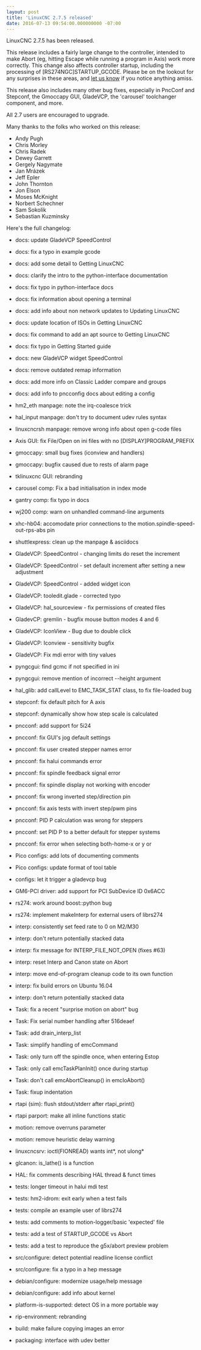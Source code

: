 ```yaml
---
layout: post
title: 'LinuxCNC 2.7.5 released'
date: 2016-07-13 09:54:00.000000000 -07:00
---
```

LinuxCNC 2.7.5 has been released.

This release includes a fairly large change to the controller, intended
to make Abort (eg, hitting Escape while running a program in Axis)
work more correctly.  This change also affects controller startup,
including the processing of [RS274NGC]STARTUP_GCODE.  Please be
on the lookout for any surprises in these areas, and [let us
know](http://linuxcnc.org/community/) if you notice anything amiss.

This release also includes many other bug fixes, especially in PncConf
and Stepconf, the Gmoccapy GUI, GladeVCP, the 'carousel' toolchanger
component, and more.

All 2.7 users are encouraged to upgrade.

Many thanks to the folks who worked on this release:

* Andy Pugh
* Chris Morley
* Chris Radek
* Dewey Garrett
* Gergely Nagymate
* Jan Mrázek
* Jeff Epler
* John Thornton
* Jon Elson
* Moses McKnight
* Norbert Schechner
* Sam Sokolik
* Sebastian Kuzminsky

Here's the full changelog:

  * docs: update GladeVCP SpeedControl
  * docs: fix a typo in example gcode
  * docs: add some detail to Getting LinuxCNC
  * docs: clarify the intro to the python-interface documentation
  * docs: fix typo in python-interface docs
  * docs: fix information about opening a terminal
  * docs: add info about non network updates to Updating LinuxCNC
  * docs: update location of ISOs in Getting LinuxCNC
  * docs: fix command to add an apt source to Getting LinuxCNC
  * docs: fix typo in Getting Started guide
  * docs: new GladeVCP widget SpeedControl
  * docs: remove outdated remap information
  * docs: add more info on Classic Ladder compare and groups
  * docs: add info to pncconfig docs about editing a config
  * hm2_eth manpage: note the irq-coalesce trick
  * hal_input manpage: don't try to document udev rules syntax
  * linuxcncrsh manpage: remove wrong info about open g-code files

  * Axis GUI: fix File/Open on ini files with no [DISPLAY]PROGRAM_PREFIX
  * gmoccapy: small bug fixes (iconview and handlers)
  * gmoccapy: bugfix caused due to rests of alarm page
  * tklinuxcnc GUI: rebranding

  * carousel comp: Fix a bad initialisation in index mode
  * gantry comp: fix typo in docs
  * wj200 comp: warn on unhandled command-line arguments
  * xhc-hb04: accomodate prior connections to the
      motion.spindle-speed-out-rps-abs pin

  * shuttlexpress: clean up the manpage & asciidocs

  * GladeVCP: SpeedControl - changing limits do reset the increment
  * GladeVCP: SpeedControl - set default increment after setting a new adjustment
  * GladeVCP: SpeedControl - added widget icon
  * GladeVCP: tooledit.glade - corrected typo
  * GladeVCP: hal_sourceview - fix permissions of created files
  * GladevCP: gremlin - bugfix mouse button modes 4 and 6
  * GladeVCP: IconView - Bug due to double click
  * GladeVCP: Iconview - sensitivity bugfix
  * GladeVCP: Fix mdi error with tiny values
  * pyngcgui: find gcmc if not specified in ini
  * pyngcgui: remove mention of incorrect --height argument
  * hal_glib: add callLevel to EMC_TASK_STAT class, to fix file-loaded bug

  * stepconf: fix default pitch for A axis
  * stepconf: dynamically show how step scale is calculated
  * pncconf: add support for 5i24
  * pncconf: fix GUI's jog default settings
  * pncconf: fix user created stepper names error
  * pncconf: fix halui commands error
  * pncconf: fix spindle feedback signal error
  * pncconf: fix spindle display not working with encoder
  * pncconf: fix wrong inverted step/direction pin
  * pncconf: fix axis tests with invert step/pwm pins
  * pncconf: PID P calculation was wrong for steppers
  * pncconf: set PID P to a better default for stepper systems
  * pncconf: fix error when selecting both-home-x or y or

  * Pico configs: add lots of documenting comments
  * Pico configs: update format of tool table
  * configs: let it trigger a gladevcp bug

  * GM6-PCI driver: add support for PCI SubDevice ID 0x6ACC

  * rs274: work around boost::python bug
  * rs274: implement makeInterp for external users of librs274
  * interp: consistently set feed rate to 0 on M2/M30
  * interp: don't return potentially stacked data
  * interp: fix message for INTERP_FILE_NOT_OPEN (fixes #63)
  * interp: reset Interp and Canon state on Abort
  * interp: move end-of-program cleanup code to its own function
  * interp: fix build errors on Ubuntu 16.04
  * interp: don't return potentially stacked data
  * Task: fix a recent "surprise motion on abort" bug
  * Task: Fix serial number handling after 516deaef
  * Task: add drain_interp_list
  * Task: simplify handling of emcCommand
  * Task: only turn off the spindle once, when entering Estop
  * Task: only call emcTaskPlanInit() once during startup
  * Task: don't call emcAbortCleanup() in emcIoAbort()
  * Task: fixup indentation
  * rtapi (sim): flush stdout/stderr after rtapi_print()
  * rtapi parport: make all inline functions static
  * motion: remove overruns parameter
  * motion: remove heuristic delay warning
  * linuxcncsrv: ioctl(FIONREAD) wants int*, not ulong*
  * glcanon: is_lathe() is a function
  * HAL: fix comments describing HAL thread & funct times

  * tests: longer timeout in halui mdi test
  * tests: hm2-idrom: exit early when a test fails
  * tests: compile an example user of librs274
  * tests: add comments to motion-logger/basic 'expected' file
  * tests: add a test of STARTUP_GCODE vs Abort
  * tests: add a test to reproduce the g5x/abort preview problem

  * src/configure: detect potential readline license conflict
  * src/configure: fix a typo in a hep message
  * debian/configure: modernize usage/help message
  * debian/configure: add info about kernel
  * platform-is-supported: detect OS in a more portable way
  * rip-environment: rebranding
  * build: make failure copying images an error
  * packaging: interface with udev better
